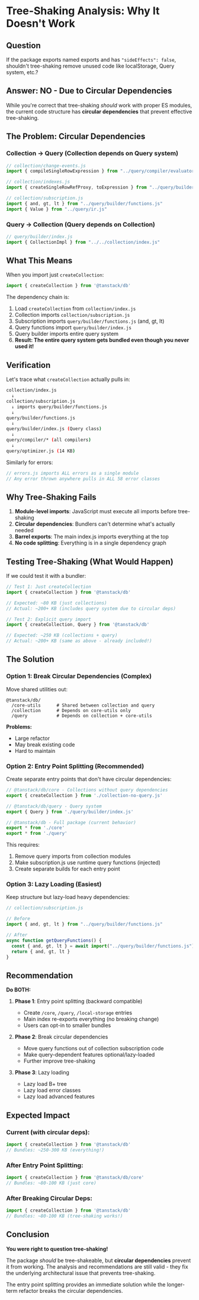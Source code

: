 # Tree-Shaking Analysis: Why It Doesn't Work

## Question
If the package exports named exports and has `"sideEffects": false`, shouldn't tree-shaking remove unused code like localStorage, Query system, etc.?

## Answer: NO - Due to Circular Dependencies

While you're correct that tree-shaking *should* work with proper ES modules, the current code structure has **circular dependencies** that prevent effective tree-shaking.

## The Problem: Circular Dependencies

### Collection → Query (Collection depends on Query system)

```javascript
// collection/change-events.js
import { compileSingleRowExpression } from "../query/compiler/evaluators.js"

// collection/indexes.js
import { createSingleRowRefProxy, toExpression } from "../query/builder/ref-proxy.js"

// collection/subscription.js
import { and, gt, lt } from "../query/builder/functions.js"
import { Value } from "../query/ir.js"
```

### Query → Collection (Query depends on Collection)

```javascript
// query/builder/index.js
import { CollectionImpl } from "../../collection/index.js"
```

## What This Means

When you import just `createCollection`:

```typescript
import { createCollection } from '@tanstack/db'
```

The dependency chain is:

1. Load `createCollection` from `collection/index.js`
2. Collection imports `collection/subscription.js`
3. Subscription imports `query/builder/functions.js` (and, gt, lt)
4. Query functions import `query/builder/index.js`
5. Query builder imports entire query system
6. **Result: The entire query system gets bundled even though you never used it!**

## Verification

Let's trace what `createCollection` actually pulls in:

```bash
collection/index.js
  ↓
collection/subscription.js
  ↓ imports query/builder/functions.js
  ↓
query/builder/functions.js
  ↓
query/builder/index.js (Query class)
  ↓
query/compiler/* (all compilers)
  ↓
query/optimizer.js (14 KB)
```

Similarly for errors:

```javascript
// errors.js imports ALL errors as a single module
// Any error thrown anywhere pulls in ALL 58 error classes
```

## Why Tree-Shaking Fails

1. **Module-level imports**: JavaScript must execute all imports before tree-shaking
2. **Circular dependencies**: Bundlers can't determine what's actually needed
3. **Barrel exports**: The main index.js imports everything at the top
4. **No code splitting**: Everything is in a single dependency graph

## Testing Tree-Shaking (What Would Happen)

If we could test it with a bundler:

```typescript
// Test 1: Just createCollection
import { createCollection } from '@tanstack/db'

// Expected: ~80 KB (just collections)
// Actual: ~200+ KB (includes query system due to circular deps)
```

```typescript
// Test 2: Explicit query import
import { createCollection, Query } from '@tanstack/db'

// Expected: ~250 KB (collections + query)
// Actual: ~200+ KB (same as above - already included!)
```

## The Solution

### Option 1: Break Circular Dependencies (Complex)

Move shared utilities out:
```
@tanstack/db/
  /core-utils      # Shared between collection and query
  /collection      # Depends on core-utils only
  /query           # Depends on collection + core-utils
```

**Problems:**
- Large refactor
- May break existing code
- Hard to maintain

### Option 2: Entry Point Splitting (Recommended)

Create separate entry points that don't have circular dependencies:

```typescript
// @tanstack/db/core - Collections without query dependencies
export { createCollection } from './collection-no-query.js'

// @tanstack/db/query - Query system
export { Query } from './query/builder/index.js'

// @tanstack/db - Full package (current behavior)
export * from './core'
export * from './query'
```

This requires:
1. Remove query imports from collection modules
2. Make subscription.js use runtime query functions (injected)
3. Create separate builds for each entry point

### Option 3: Lazy Loading (Easiest)

Keep structure but lazy-load heavy dependencies:

```typescript
// collection/subscription.js

// Before
import { and, gt, lt } from "../query/builder/functions.js"

// After
async function getQueryFunctions() {
  const { and, gt, lt } = await import("../query/builder/functions.js")
  return { and, gt, lt }
}
```

## Recommendation

**Do BOTH:**

1. **Phase 1**: Entry point splitting (backward compatible)
   - Create `/core`, `/query`, `/local-storage` entries
   - Main index re-exports everything (no breaking change)
   - Users can opt-in to smaller bundles

2. **Phase 2**: Break circular dependencies
   - Move query functions out of collection subscription code
   - Make query-dependent features optional/lazy-loaded
   - Further improve tree-shaking

3. **Phase 3**: Lazy loading
   - Lazy load B+ tree
   - Lazy load error classes
   - Lazy load advanced features

## Expected Impact

### Current (with circular deps):
```typescript
import { createCollection } from '@tanstack/db'
// Bundles: ~250-300 KB (everything!)
```

### After Entry Point Splitting:
```typescript
import { createCollection } from '@tanstack/db/core'
// Bundles: ~80-100 KB (just core)
```

### After Breaking Circular Deps:
```typescript
import { createCollection } from '@tanstack/db'
// Bundles: ~80-100 KB (tree-shaking works!)
```

## Conclusion

**You were right to question tree-shaking!**

The package *should* be tree-shakeable, but **circular dependencies** prevent it from working. The analysis and recommendations are still valid - they fix the underlying architectural issue that prevents tree-shaking.

The entry point splitting provides an immediate solution while the longer-term refactor breaks the circular dependencies.
